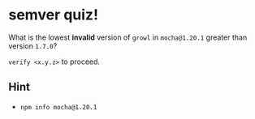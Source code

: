 # semver quiz!

What is the lowest **invalid** version of `growl` in `mocha@1.20.1`
greater than version `1.7.0`?

`verify <x.y.z>` to proceed.

## Hint

* `npm info mocha@1.20.1`
